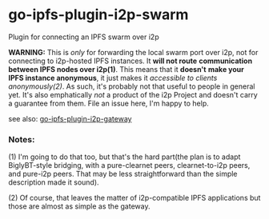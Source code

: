 # go-ipfs-plugin-i2p-swarm

Plugin for connecting an IPFS swarm over i2p

**WARNING:** This is *only* for forwarding the local swarm port over i2p, not
for connecting to i2p-hosted IPFS instances. It **will not route**
**communication between IPFS nodes over i2p(1)**. This means that it **doesn't**
**make your IPFS instance anonymous**, it just makes it *accessible to clients*
*anonymously(2)*. As such, it's probably not that useful to people in general
yet. It's also emphatically *not* a product of the i2p Project and doesn't carry
a guarantee from them. File an issue here, I'm happy to help.

see also: [go-ipfs-plugin-i2p-gateway](https://github.com/rtradeltd/go-ipfs-plugin-i2p-gateway)

### Notes:

(1) I'm going to do that too, but that's the hard part(the plan is to adapt
BiglyBT-style bridging, with a pure-clearnet peers, clearnet-to-i2p peers, and
pure-i2p peers. That may be less straightforward than the simple description
made it sound).

(2) Of course, that leaves the matter of i2p-compatible IPFS applications but
those are almost as simple as the gateway.

